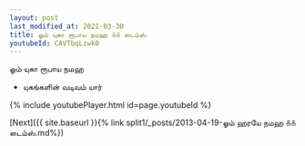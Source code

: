 ```yaml
---
layout: post
last_modified_at: 2021-03-30
title: ஓம் யுகா ரூபாய நமஹ ௧௧ டைம்ஸ்
youtubeId: CAVTbqLzwk0
---
```

 
 
 ஓம் யுகா ரூபாய நமஹ  
 
 -  யுகங்களின் வடிவம் யார் 
 
  
 
  
 
 
 
 
 
 


{% include youtubePlayer.html id=page.youtubeId %}
 
[Next]({{ site.baseurl }}{% link  split1/_posts/2013-04-19-ஓம் ஹரயே நமஹ ௧௧ டைம்ஸ்.md%})
 
